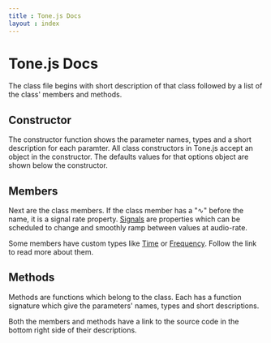 ```yaml
---
title : Tone.js Docs
layout : index
---
```


# Tone.js Docs

The class file begins with short description of that class followed by a list of the class' members and methods. 

## Constructor

The constructor function shows the parameter names, types and a short description for each paramter. All class constructors in Tone.js accept an object in the constructor. The defaults values for that options object are shown below the constructor. 

## Members

Next are the class members. If the class member has a "<span class="orange">&#8767;</span>" before the name, it is a signal rate property. [Signals](https://github.com/Tonejs/Tone.js/wiki/Signals) are properties which can be scheduled to change and smoothly ramp between values at audio-rate. 

Some members have custom types like [Time](/Type#time) or [Frequency](/Type#frequency). Follow the link to read more about them. 

## Methods

Methods are functions which belong to the class. Each has a function signature which give the parameters' names, types and short descriptions. 

Both the members and methods have a link to the source code in the bottom right side of their descriptions. 



